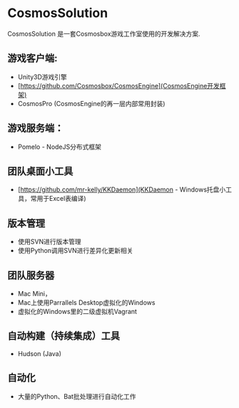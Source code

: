 CosmosSolution
==============

CosmosSolution 是一套Cosmosbox游戏工作室使用的开发解决方案.

游戏客户端:
--------------
* Unity3D游戏引擎
* [https://github.com/Cosmosbox/CosmosEngine](CosmosEngine开发框架)
* CosmosPro (CosmosEngine的再一层内部常用封装)


游戏服务端：
-----------------
* Pomelo - NodeJS分布式框架



团队桌面小工具
---------------------
* [https://github.com/mr-kelly/KKDaemon](KKDaemon - Windows托盘小工具，常用于Excel表编译)

版本管理
---------------------
* 使用SVN进行版本管理
* 使用Python调用SVN进行差异化更新相关


团队服务器
---------------
* Mac Mini，
* Mac上使用Parrallels Desktop虚拟化的Windows
* 虚拟化的Windows里的二级虚拟机Vagrant


自动构建（持续集成）工具
--------------------
* Hudson (Java)

自动化
------------------
* 大量的Python、Bat批处理进行自动化工作
